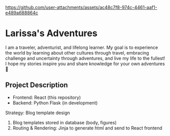 https://github.com/user-attachments/assets/ac48c7f8-974c-4461-aaf1-e489a688864c

# Larissa's Adventures

I am a traveler, adventurist, and lifelong learner. My goal is to experience the world by learning about other cultures through travel, embracing challenge and uncertainty through adventures, and live my life to the fullest! I hope my stories inspire you and share knowledge for your own adventures 🖤

## Project Description

- Frontend: React (this repository)
- Backend: Python Flask (in development)

Strategy: Blog template design
1. Blog templates stored in database (body, figures)
2. Routing & Rendering: Jinja to generate html and send to React frontend
